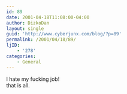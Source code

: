 ```yaml
---
id: 89
date: 2001-04-18T11:08:00-04:00
author: DizkoDan
layout: single
guid: 'http://www.cyberjunx.com/blog/?p=89'
permalink: /2001/04/18/89/
ljID:
    - '278'
categories:
    - General
---
```


I hate my fucking job!  
that is all.